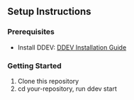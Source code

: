 ## Setup Instructions

### Prerequisites
- Install DDEV: [DDEV Installation Guide](https://ddev.readthedocs.io/en/stable/users/install/docker-installation/)

### Getting Started
1. Clone this repository
2. cd your-repository, run ddev start
